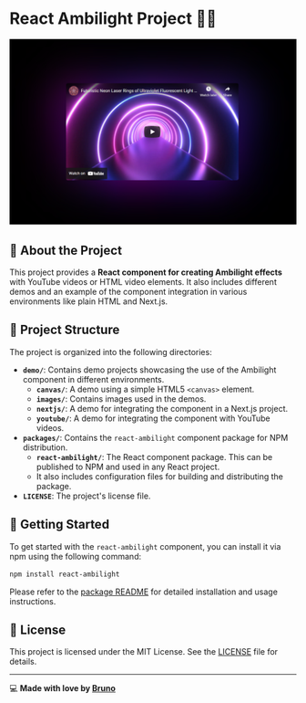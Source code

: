 # React Ambilight Project 🌈✨

<p align="center">
  <a href="https://brunos3d.github.io/video-ambilight/">
    <img alt="React Ambilight Preview" src="./demo/images/youtube.png" />
  </a>
</p>

## 📖 About the Project

This project provides a **React component for creating Ambilight effects** with YouTube videos or HTML video elements. It also includes different demos and an example of the component integration in various environments like plain HTML and Next.js.

## 📂 Project Structure

The project is organized into the following directories:

- **`demo/`**: Contains demo projects showcasing the use of the Ambilight component in different environments.
  - **`canvas/`**: A demo using a simple HTML5 `<canvas>` element.
  - **`images/`**: Contains images used in the demos.
  - **`nextjs/`**: A demo for integrating the component in a Next.js project.
  - **`youtube/`**: A demo for integrating the component with YouTube videos.
- **`packages/`**: Contains the `react-ambilight` component package for NPM distribution.
  - **`react-ambilight/`**: The React component package. This can be published to NPM and used in any React project.
  - It also includes configuration files for building and distributing the package.
- **`LICENSE`**: The project's license file.

## 🚀 Getting Started

To get started with the `react-ambilight` component, you can install it via npm using the following command:

```bash
npm install react-ambilight
```

Please refer to the [package README](./packages/react-ambilight/README.md) for detailed installation and usage instructions.

## 📄 License

This project is licensed under the MIT License. See the [LICENSE](LICENSE) file for details.

---

💻 **Made with love by [Bruno](https://github.com/brunos3d)**
